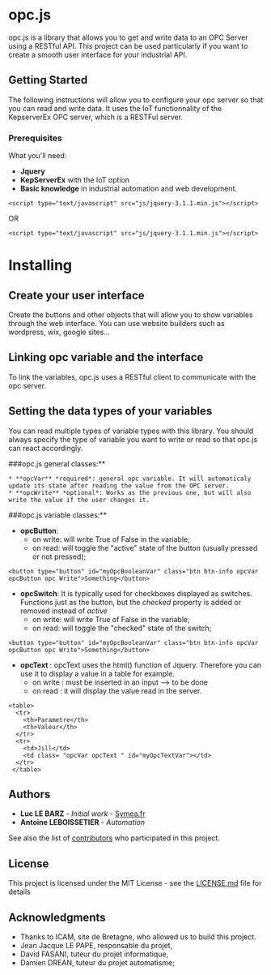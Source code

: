 # opc.js

opc.js is a library that allows you to get and write data to an OPC Server using a RESTful API.
This project can be used particularly if you want to create a smooth user interface for your industrial API.

## Getting Started

The following instructions will allow you to configure your opc server so that you can read and write data. It uses the IoT functionnality of the KepserverEx OPC server, which is a RESTFul server.

### Prerequisites

What you'll need:

* **Jquery** 
* **KepServerEx** with the IoT option
* **Basic knowledge** in industrial automation and web development.


```
<script type="text/javascript" src="js/jquery-3.1.1.min.js"></script>
```
OR
```
<script type="text/javascript" src="js/jquery-3.1.1.min.js"></script>
```


# Installing

## Create your user interface 
Create the buttons and other objects that will allow you to show variables through the web interface.
You can use website builders such as wordpress, wix, google sites...

## Linking opc variable and the interface

To link the variables, opc.js uses a RESTful client to communicate with the opc server.

## Setting the data types of your variables

You can read multiple types of variable types with this library.
You should always specify the type of variable you want to write or read so that opc.js can react accordingly.

###opc.js general classes:** 
```
* **opcVar** *required*: general opc variable. It will automaticaly update its state after reading the value from the OPC server.
* **opcWrite** *optional*: Works as the previous one, but will also write the value if the user changes it.
```

###opc.js variable classes:**


* **opcButton**: 
	* on write: will write True of False in the variable;
	* on read: will toggle the "active" state of the button (usually pressed or not pressed);
```
<button type="button" id="myOpcBooleanVar" class="btn btn-info opcVar opcButton opc Write">Something</button>
```

* **opcSwitch**: 
It is typically used for checkboxes displayed as switches.
Functions just as the button, but the *checked* property is added or removed instead of *active*
	* on write: will write True of False in the variable;
	* on read: will toggle the "checked" state of the switch;
```
<button type="button" id="myOpcBooleanVar" class="btn btn-info opcVar opcButton opc Write">Something</button>
```

* **opcText** :
opcText uses the html() function of Jquery. Therefore you can use it to display a value in a table for example.
	* on write : must be inserted in an input --> to be done
	* on read : it will display the value read in the server.

```
<table>
  <tr>
    <th>Parametre</th>
    <th>Valeur</th> 
  </tr>
  <tr>
    <td>Jill</td>
    <td class= "opcVar opcText " id="myOpcTextVar"></td> 
  </tr>
 </table>
```



## Authors

* **Luc LE BARZ** - *Initial work* - [Symea.fr](https://Symea.fr)
* **Antoine LEBOISSETIER** - *Automation*

See also the list of [contributors](https://github.com/Luclb/opc.js/contributors) who participated in this project.

## License

This project is licensed under the MIT License - see the [LICENSE.md](LICENSE.md) file for details

## Acknowledgments

* Thanks to ICAM, site de Bretagne, who allowed us to build this project.
* Jean Jacque LE PAPE, responsable du projet,
* David FASANI, tuteur du projet informatique,
* Damien DREAN, tuteur du projet automatisme;

